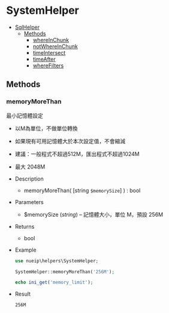# SystemHelper

- [SqlHelper](#sqlhelper)
  - [Methods](#methods)
    - [whereInChunk](#whereinchunk)
    - [notWhereInChunk](#notwhereinchunk)
    - [timeIntersect](#timeintersect)
    - [timeAfter](#timeafter)
    - [whereFilters](#wherefilters)

## Methods

### memoryMoreThan

最小記憶體設定  
- 以M為單位，不做單位轉換
- 如果現有可用記憶體大於本次設定值，不會縮減
- 建議：一般程式不超過512M，匯出程式不超過1024M
- 最大 2048M


- Description
  - memoryMoreThan( [string `$memorySize`] ) : bool
- Parameters
  - $memorySize (*string*) – 記憶體大小，單位 M，預設 256M
- Returns
  - bool
- Example

    ```php
    use nueip\helpers\SystemHelper;

    SystemHelper::memoryMoreThan('256M');

    echo ini_get('memory_limit');
    ```

- Result
  
    ```
    256M
    ```
